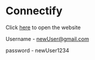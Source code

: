 # Connectify

Click [here](https://iamshubhamhere.github.io/Connectify/) to open the website

Username - newUser@gmail.com

password - newUser1234


